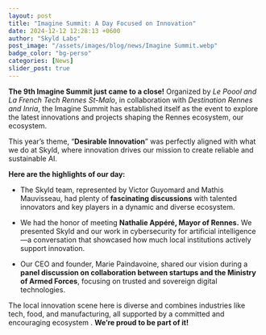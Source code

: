 ```yaml
---
layout: post
title: "Imagine Summit: A Day Focused on Innovation"
date: 2024-12-12 12:28:13 +0600
author: "Skyld Labs"
post_image: "/assets/images/blog/news/Imagine Summit.webp"
badge_color: "bg-perso"
categories: [News]
slider_post: true
---
```



**The 9th Imagine Summit just came to a close!** Organized by _Le Poool and La French Tech Rennes St-Malo_, in collaboration with _Destination Rennes and Inria_, the Imagine Summit has established itself as the event to explore the latest innovations and projects shaping the Rennes ecosystem, our ecosystem.

This year’s theme, “**Desirable Innovation**” was perfectly aligned with what we do at Skyld, where innovation drives our mission to create reliable and sustainable AI.

**Here are the highlights of our day:**

-   The Skyld team, represented by Victor Guyomard and Mathis Mauvisseau, had plenty of **fascinating discussions** with talented innovators and key players in a dynamic and diverse ecosystem.
    
-   We had the honor of meeting **Nathalie Appéré, Mayor of Rennes.** We presented Skyld and our work in cybersecurity for artificial intelligence—a conversation that showcased how much local institutions actively support innovation.
    
-   Our CEO and founder, Marie Paindavoine, shared our vision during a **panel discussion on collaboration between startups and the Ministry of Armed Forces**, focusing on trusted and sovereign digital technologies.
    

The local innovation scene here is diverse and combines industries like tech, food, and manufacturing, all supported by a committed and encouraging ecosystem . **We’re proud to be part of it!**